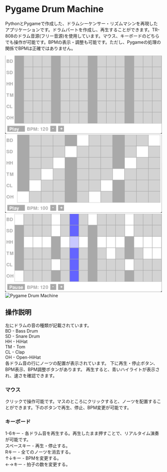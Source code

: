 # Pygame Drum Machine
PythonとPygameで作成した、ドラムシーケンサー・リズムマシンを再現したアプリケーションです。ドラムパートを作成し、再生することができます。TR-808のドラム音源(フリー音源)を使用しています。マウス、キーボードのどちらでも操作が可能です。BPMの表示・調整も可能です。ただし、Pygameの処理の関係でBPMは正確ではありません。

![Pygame Drum Machine](./images/pygamedrummachine1.png)
![Pygame Drum Machine](./images/pygamedrummachine2.png)
![Pygame Drum Machine](./images/pygamedrummachine3.png)
![Pygame Drum Machine](./images/pygamedrummachine.gif)

## 操作説明
左にドラムの音の種類が記載されています。
<br>BD - Bass Drum
<br>SD - Snare Drum
<br>HH - HiHat
<br>TM - Tom
<br>CL - Clap
<br>OH - Open-HiHat
<br>各ドラム音の行にノーツの配置が表示されています。
下に再生・停止ボタン、BPM表示、BPM調整ボタンがあります。
再生すると、青いハイライトが表示され、速さを確認できます。
### マウス
クリックで操作可能です。マスのところにクリックすると、ノーツを配置することができます。下のボタンで再生、停止、BPM変更が可能です。
### キーボード
1-6キー - 各ドラム音を再生する。再生したまま押すことで、リアルタイム演奏が可能です。
<br>スペースキー - 再生・停止する。
<br>Rキー - 全てのノーツを消去する。
<br>↑↓キー - BPMを変更する。
<br>←→キー - 拍子の数を変更する。